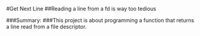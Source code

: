 #Get Next Line
##Reading a line from a fd is way too tedious

###Summary:
###This project is about programming a function that returns a line read from a file descriptor.
